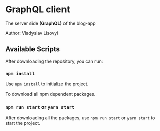 # GraphQL client

The server side **(GraphQL)** of the blog-app  

Author: Vladyslav Lisovyi

## Available Scripts

After downloading the repository, you can run:

### `npm install`

Use `npm install` to initialize the project.  

To download all npm dependent packages.

### `npm run start` or `yarn start`

After downloading all the packages, use `npm run start` or `yarn start` to start the project.

